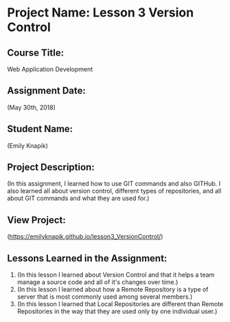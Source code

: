 # Project Name:  Lesson 3 Version Control


## Course Title:
Web Application Development

## Assignment Date:  
(May 30th, 2018)

## Student Name:  
(Emily Knapik)

## Project Description:
(In this assignment, I learned how to use GIT commands and also GITHub. I also learned all about version control, different types of repositories, and all about GIT commands and what they are used for.)

## View Project:
(https://emilyknapik.github.io/lesson3_VersionControl/)

## Lessons Learned in the Assignment:
1. (In this lesson I learned about Version Control and that it helps a team manage a source code and all of it's changes over time.)
2. (In this lesson I learned about how a Remote Repository is a type of server that is most commonly used among several members.)
3. (In this lesson I learned that Local Repositories are different than Remote Repositories in the way that they are used only by one individual user.)

